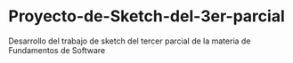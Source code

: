 # Proyecto-de-Sketch-del-3er-parcial
Desarrollo del trabajo de sketch del tercer parcial de la materia de Fundamentos de Software
